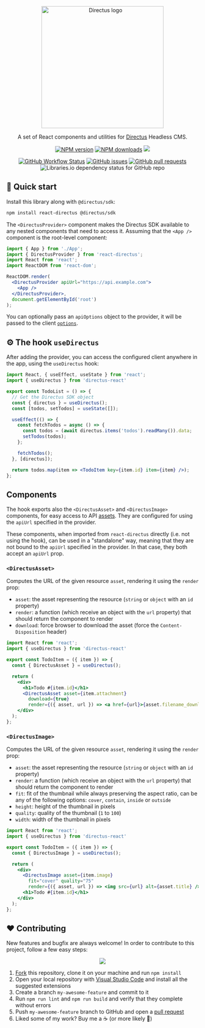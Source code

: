 <p align="center">
  <a href="https://directus.io"><img src="https://user-images.githubusercontent.com/522079/89687381-23943700-d8ce-11ea-9a4d-ae3eae136423.png" alt="Directus logo" width="320" /></a>
</p>

<p align="center">
  A set of React components and utilities for <a href="https://directus.io">Directus</a> Headless CMS.
</p>

<p align="center">
  <a href="https://www.npmjs.com/package/react-directus"><img alt="NPM version" src="https://img.shields.io/npm/v/react-directus.svg" /></a>
  <a href="https://www.npmjs.com/package/react-directus"><img alt="NPM downloads" src="https://img.shields.io/npm/dw/react-directus.svg" /></a>
  <a href="https://paypal.me/marcopolichetti" target="_blank"><img src="https://img.shields.io/badge/Donate-PayPal-ff3f59.svg"/></a>
</p>

<p align="center">
  <a href="https://github.com/gremo/react-directus/actions/workflows/test-on-push.yml"><img alt="GitHub Workflow Status" src="https://img.shields.io/github/workflow/status/gremo/react-directus/Test"></a>
  <a href="https://github.com/gremo/react-directus/issues"><img alt="GitHub issues" src="https://img.shields.io/github/issues/gremo/react-directus.svg" /></a>
  <a href="https://github.com/gremo/react-directus/pulls"><img alt="GitHub pull requests" src="https://img.shields.io/github/issues-pr/gremo/react-directus"></a>
  <img alt="Libraries.io dependency status for GitHub repo" src="https://img.shields.io/librariesio/github/gremo/react-directus">
</p>

## 🚀 Quick start

Install this library along with `@directus/sdk`:

```bash
npm install react-directus @directus/sdk
```

The `<DirectusProvider>` component makes the Directus SDK available to any nested components that need to access it. Assuming that the `<App />` component is the root-level component:

```jsx
import { App } from './App';
import { DirectusProvider } from 'react-directus';
import React from 'react';
import ReactDOM from 'react-dom';

ReactDOM.render(
  <DirectusProvider apiUrl="https://api.example.com">
    <App />
  </DirectusProvider>,
  document.getElementById('root')
);
```

You can optionally pass an `apiOptions` object to the provider, it will be passed to the client [`options`](https://docs.directus.io/reference/sdk/#advanced-example).

## ⚙️ The hook `useDirectus`

After adding the provider, you can access the configured client anywhere in the app, using the `useDirectus` hook:

```jsx
import React, { useEffect, useState } from 'react';
import { useDirectus } from 'directus-react'

export const TodoList = () => {
  // Get the Directus SDK object
  const { directus } = useDirectus();
  const [todos, setTodos] = useState([]);

  useEffect(() => {
    const fetchTodos = async () => {
      const todos = (await directus.items('todos').readMany()).data;
      setTodos(todos);
    };

    fetchTodos();
  }, [directus]);

  return todos.map(item => <TodoItem key={item.id} item={item} />);
};
```

## Components

The hook exports also the `<DirectusAsset>` and `<DirectusImage>` components, for easy access to API [assets](https://docs.directus.io/reference/api/assets/). They are configured for using the `apiUrl` specified in the provider.

These components, when imported from `react-directus` directly (i.e. not using the hook), can be used in a "standalone" way, meaning that they are not bound to the `apiUrl` specified in the provider. In that case, they both accept an `apiUrl` prop.

### `<DirectusAsset>`

Computes the URL of the given resource `asset`, rendering it using the `render` prop:

- `asset`: the asset representing the resource (`string` or `object` with an `id` property)
- `render`: a function (which receive an object with the `url` property) that should return the component to render
- `download`: force browser to download the asset (force the `Content-Disposition` header)

```jsx
import React from 'react';
import { useDirectus } from 'directus-react'

export const TodoItem = ({ item }) => {
  const { DirectusAsset } = useDirectus();

  return (
    <div>
      <h1>Todo #{item.id}</h1>
      <DirectusAsset asset={item.attachment}
        download={true}
        render={({ asset, url }) => <a href={url}>{asset.filename_download}</a>} />
    </div>
  );
};
```

### `<DirectusImage>`

Computes the URL of the given resource `asset`, rendering it using the `render` prop:

- `asset`: the asset representing the resource (`string` or `object` with an `id` property)
- `render`: a function (which receive an object with the `url` property) that should return the component to render
- `fit`: fit of the thumbnail while always preserving the aspect ratio, can be any of the following options: `cover`, `contain`, `inside` or `outside`
- `height`: height of the thumbnail in pixels
- `quality`: quality of the thumbnail (`1` to `100`)
- `width`: width of the thumbnail in pixels

```jsx
import React from 'react';
import { useDirectus } from 'directus-react'

export const TodoItem = ({ item }) => {
  const { DirectusImage } = useDirectus();

  return (
    <div>
      <DirectusImage asset={item.image}
        fit="cover" quality="75"
        render={({ asset, url }) => <img src={url} alt={asset.title} />} />
      <h1>Todo #{item.id}</h1>
    </div>
  );
};
```

## ❤️ Contributing

New features and bugfix are always welcome! In order to contribute to this project, follow a few easy steps:

<p align="center">
  <a href="https://paypal.me/marcopolichetti" target="_blank"><img src="https://img.shields.io/badge/Donate-PayPal-ff3f59.svg"/></a>
</p>

1. [Fork](https://help.github.com/en/github/getting-started-with-github/fork-a-repo) this repository, clone it on your machine and run `npm install`
2. Open your local repository with [Visual Studio Code](https://code.visualstudio.com) and install all the suggested extensions
3. Create a branch `my-awesome-feature` and commit to it
4. Run `npm run lint` and `npm run build` and verify that they complete without errors
5. Push `my-awesome-feature` branch to GitHub and open a [pull request](https://help.github.com/en/github/collaborating-with-issues-and-pull-requests/about-pull-requests)
6. Liked some of my work? Buy me a ☕ (or more likely 🍺)
